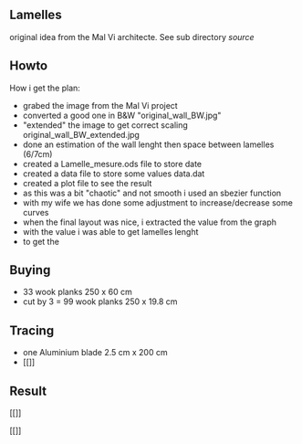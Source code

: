 ## Lamelles

original idea from the Mal Vi architecte.
See sub directory *source*

## Howto

How i get the plan:

* grabed the image from the Mal Vi project 
* converted a good one in B&W "original_wall_BW.jpg"
* "extended" the image to get correct scaling original_wall_BW_extended.jpg
* done an estimation of the wall lenght then space between lamelles (6/7cm)
* created a Lamelle_mesure.ods file to store date
* created a data file to store some values data.dat
* created a plot file to see the result
* as this was a bit "chaotic" and not smooth i used an sbezier function
* with my wife we has done some adjustment to increase/decrease some curves
* when the final layout was nice, i extracted the value from the graph
* with the value i was able to get lamelles lenght
* to get the 

## Buying 

* 33 wook planks 250 x 60 cm
* cut by 3 = 99 wook planks 250 x 19.8 cm

## Tracing

* one Aluminium blade 2.5 cm x 200 cm
* [[]]

## Result

[[]]

[[]]
